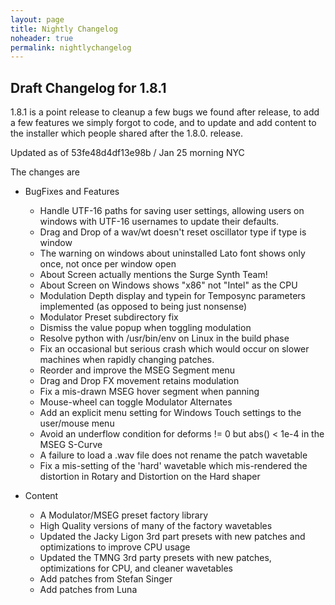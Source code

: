 ```yaml
---
layout: page
title: Nightly Changelog
noheader: true
permalink: nightlychangelog
---
```


## Draft Changelog for 1.8.1

1.8.1 is a point release to cleanup a few bugs we found after release, to add a few features we simply forgot to code, and 
to update and add content to the installer which people shared after the 1.8.0. release. 

Updated as of 53fe48d4df13e98b / Jan 25 morning NYC

The changes are

* BugFixes and Features
   * Handle UTF-16 paths for saving user settings, allowing users on windows with UTF-16 usernames
     to update their defaults.
   * Drag and Drop of a wav/wt doesn't reset oscillator type if type is window
   * The warning on windows about uninstalled Lato font shows only once, not once per window open
   * About Screen actually mentions the Surge Synth Team!
   * About Screen on Windows shows "x86" not "Intel" as the CPU
   * Modulation Depth display and typein for Temposync parameters implemented (as opposed to being just nonsense)
   * Modulator Preset subdirectory fix
   * Dismiss the value popup when toggling modulation
   * Resolve python with /usr/bin/env on Linux in the build phase
   * Fix an occasional but serious crash which would occur on slower machines when rapidly changing patches.
   * Reorder and improve the MSEG Segment menu
   * Drag and Drop FX movement retains modulation
   * Fix a mis-drawn MSEG hover segment when panning
   * Mouse-wheel can toggle Modulator Alternates
   * Add an explicit menu setting for Windows Touch settings to the user/mouse menu
   * Avoid an underflow condition for deforms != 0 but abs() < 1e-4 in the MSEG S-Curve
   * A failure to load a .wav file does not rename the patch wavetable
   * Fix a mis-setting of the 'hard' wavetable which mis-rendered the distortion in Rotary and Distortion on the Hard shaper
   
   
 * Content
   * A Modulator/MSEG preset factory library
   * High Quality versions of many of the factory wavetables
   * Updated the Jacky Ligon 3rd part presets with new patches and optimizations to improve CPU usage
   * Updated the TMNG 3rd party presets with new patches, optimizations for CPU, and cleaner wavetables
   * Add patches from Stefan Singer
   * Add patches from Luna
   
